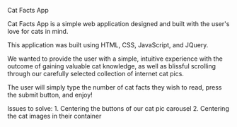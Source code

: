 Cat Facts App

Cat Facts App is a simple web application designed and built with the user's love for cats in mind.

This application was built using HTML, CSS, JavaScript, and JQuery.

We wanted to provide the user with a simple, intuitive experience with the outcome of gaining valuable cat knowledge, as well as blissful scrolling through our carefully selected collection of internet cat pics.

The user will simply type the number of cat facts they wish to read, press the submit button, and enjoy!

Issues to solve:
    1. Centering the buttons of our cat pic carousel
    2. Centering the cat images in their container
